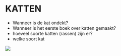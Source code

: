 #              KATTEN
* Wanneer is de kat ondekt?
* Wanneer is het eerste boek over katten gemaakt?
* hoeveel soorte katten (rassen) zijn er?
* welke soort kat

![](https://www.groenrijkrijswijk.nl/files/images/product-range/category_9_n.jpg)
